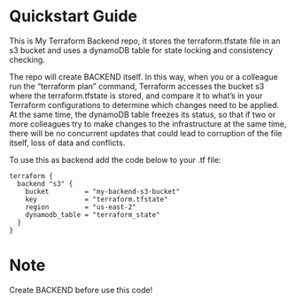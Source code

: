 # Quickstart Guide

This is My Terraform Backend repo, it stores the terraform.tfstate file in an s3 bucket and uses a dynamoDB table for state locking and consistency checking.

The repo will create BACKEND itself. In this way, when you or a colleague run the “terraform plan” command, Terraform accesses the bucket s3 where the terraform.tfstate is stored, and compare it to what’s in your Terraform configurations to determine which changes need to be applied. At the same time, the dynamoDB table freezes its status, so that if two or more colleagues try to make changes to the infrastructure at the same time, there will be no concurrent updates that could lead to corruption of the file itself, loss of data and conflicts. 

To use this as backend add the code below to your .tf file:


    terraform {
      backend "s3" {
        bucket         = "my-backend-s3-bucket"
        key            = "terraform.tfstate"  
        region         = "us-east-2"
        dynamodb_table = "terraform_state"
      }
    }

# Note 
Create BACKEND before use this code!
